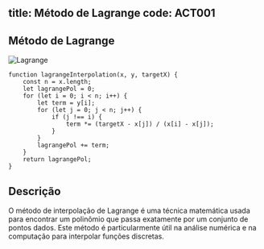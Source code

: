 title: Método de Lagrange
code: ACT001
---
## Método de  Lagrange

![Lagrange](/images/Ativ8-images.jpg)

    function lagrangeInterpolation(x, y, targetX) {
        const n = x.length;
        let lagrangePol = 0;
        for (let i = 0; i < n; i++) {
            let term = y[i];
            for (let j = 0; j < n; j++) {
                if (j !== i) {
                    term *= (targetX - x[j]) / (x[i] - x[j]);
                }
            }
            lagrangePol += term;
        }
        return lagrangePol;
    }

## Descrição
O método de interpolação de Lagrange é uma técnica matemática usada para encontrar um polinômio que passa exatamente por um conjunto de pontos dados. Este método é particularmente útil na análise numérica e na computação para interpolar funções discretas. 